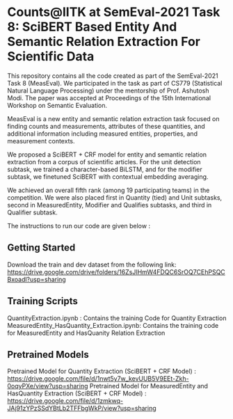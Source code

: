 # Counts@IITK at SemEval-2021 Task 8: SciBERT Based Entity And Semantic Relation Extraction For Scientific Data

This repository contains all the code created as part of the SemEval-2021 Task 8 (MeasEval). We participated in the task as part of CS779 (Statistical Natural Language Processing) under the mentorship of Prof. Ashutosh Modi. The paper was accepted at Proceedings of the 15th International Workshop on Semantic Evaluation. 

MeasEval is a new entity and semantic relation extraction task focused on finding counts and measurements, attributes of these quantities, and additional information including measured entities, properties, and measurement contexts.

We proposed a SciBERT + CRF model for entity and semantic relation extraction from a corpus of scientific articles. For the unit detection subtask, we trained a character-based BiLSTM, and for the modifier subtask, we finetuned SciBERT with contextual embedding averaging. 

We achieved an overall fifth rank (among 19 participating teams) in the competition. We were also placed first in Quantity (tied) and Unit subtasks, second in MeasuredEntity, Modifier and Qualifies subtasks, and third in Qualifier subtask.

The instructions to run our code are given below :

## Getting Started
Download the train and dev dataset from the following link: https://drive.google.com/drive/folders/16ZsJIHmW4FDQC6SrOQ7CEhPSQCBxoadl?usp=sharing

## Training Scripts
QuantityExtraction.ipynb : Contains the training Code for Quantity Extraction 
MeasuredEntity_HasQuantity_Extraction.ipynb: Contains the training code for MeasuredEntity and HasQuanity Relation Extraction

## Pretrained Models
Pretrained Model for Quantity Extraction (SciBERT + CRF Model) : https://drive.google.com/file/d/1nwt5y7w_kevUUB5V9EEt-Zkh-0oqyPXe/view?usp=sharing
Pretrained Model for MeasuredEntity and HasQuantity Extraction (SciBERT + CRF Model) : https://drive.google.com/file/d/1zmkwq-JAj91zYPzSSdYBtLb2TFFbgWkP/view?usp=sharing

